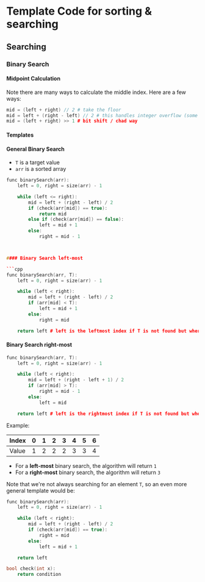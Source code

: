 # Template Code for sorting & searching

## Searching

### Binary Search

#### Midpoint Calculation

Note there are many ways to calculate the middle index. Here are a few ways:

```cpp
mid = (left + right) // 2 # take the floor
mid = left + (right - left) // 2 # this handles integer overflow (some languages)
mid = (left + right) >> 1 # bit shift / chad way
```

#### Templates

#### General Binary Search

- `T` is a target value
- `arr` is a sorted array

```cpp
func binarySearch(arr):
    left = 0, right = size(arr) - 1

    while (left <= right):
        mid = left + (right - left) / 2
        if (check(arr[mid]) == true):
            return mid
        else if (check(arr[mid]) == false):
            left = mid + 1
        else:
            right = mid - 1



#### Binary Search left-most

```cpp
func binarySearch(arr, T):
    left = 0, right = size(arr) - 1

    while (left < right):
        mid = left + (right - left) / 2
        if (arr[mid] < T):
            left = mid + 1
        else:
            right = mid

    return left # left is the leftmost index if T is not found but where T should be
```

#### Binary Search right-most

```cpp
func binarySearch(arr, T):
    left = 0, right = size(arr) - 1

    while (left < right):
        mid = left + (right - left + 1) / 2
        if (arr[mid] > T):
            right = mid - 1
        else:
            left = mid

    return left # left is the rightmost index if T is not found but where T should be
```

Example:

| Index | 0 | 1 | 2 | 3 | 4 | 5 | 6 |
| ----- | - | - | - | - | - | - | - |
| Value | 1 | 2 | 2 | 2 | 3 | 3 | 4 |

- For a **left-most** binary search, the algorithm will return `1`
- For a **right-most** binary search, the algorithm will return `3`

Note that we're not always searching for an element `T`, so an even more general template would be:

```cpp
func binarySearch(arr):
    left = 0, right = size(arr) - 1

    while (left < right):
        mid = left + (right - left) / 2
        if (check(arr[mid]) == true):
            right = mid
        else:
            left = mid + 1

    return left

bool check(int x):
    return condition 
```
